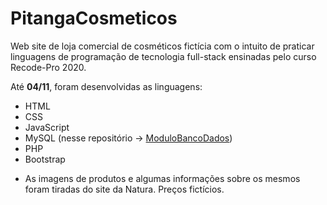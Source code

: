 # PitangaCosmeticos

Web site de loja comercial de cosméticos fictícia com o intuito de praticar linguagens de programação de tecnologia full-stack ensinadas pelo curso Recode-Pro 2020.

Até **04/11**, foram desenvolvidas as linguagens:

- HTML 
- CSS
- JavaScript
- MySQL (nesse repositório -> [ModuloBancoDados](https://github.com/madul/ModuloBancoDados))
- PHP
- Bootstrap



* As imagens de produtos e algumas informações sobre os mesmos foram tiradas do site da Natura. Preços fictícios.
